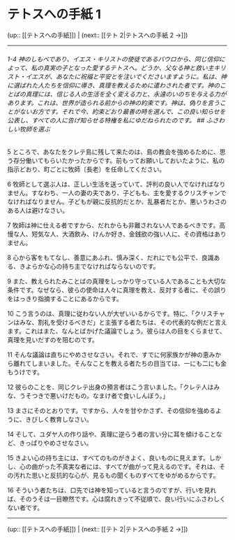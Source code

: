 # テトスへの手紙 1

(up:: [[テトスへの手紙]]) | (next:: [[テト 2|テトスへの手紙 2 →]])

***
###### 1-4 神のしもべであり、イエス・キリストの使徒であるパウロから、同じ信仰によって、私の真実の子となった愛するテトスへ。どうか、父なる神と救い主キリスト・イエスが、あなたに祝福と平安とを注いでくださいますように。私は、神に選ばれた人たちを信仰に導き、真理を教えるために遣わされた者です。神のことばの真理には、信じる人の生活を全く変える力と、永遠のいのちを与える力があります。これは、世界が造られる前からの神の約束です。神は、偽りを言うことがないお方です。それで今、約束どおり最善の時を選んで、この良い知らせを公表し、すべての人に告げ知らせる特権を私にゆだねられたのです。 ## ふさわしい牧師を選ぶ 

5 ところで、あなたをクレテ島に残して来たのは、島の教会を強めるために、思う存分働いてもらいたかったからです。前もってお願いしておいたように、私の指示どおり、町ごとに牧師〔長老〕を任命してください。 

6 牧師として選ぶ人は、正しい生活を送っていて、評判の良い人でなければなりません。すなわち、一人の妻の夫であり、子どもも、主を愛するクリスチャンでなければなりません。子どもが親に反抗的だとか、乱暴者だとか、悪いうわさのある人は避けなさい。 

7 牧師は神に仕える者ですから、だれからも非難されない人であるべきです。高慢な人、短気な人、大酒飲み、けんか好き、金銭欲の強い人に、その資格はありません。 

8 心から客をもてなし、善意にあふれ、慎み深く、だれにでも公平で、良識ある、きよらかな心の持ち主でなければならないのです。 

9 また、教えられたみことばの真理をしっかり守っている人であることも大切な条件です。なぜなら、彼らの使命は人々に真理を教え、反対する者に、その誤りをはっきり指摘することにあるからです。 

10 こう言うのは、真理に従わない人が大ぜいいるからです。特に、「クリスチャンはみな、割礼を受けるべきだ」と主張する者たちは、その代表的な例だと言えます。これはまた、なんとばかげた議論でしょう。彼らは人の目をくらませて、真理を見いだすのを阻むのです。 

11 そんな議論は直ちにやめさせなさい。それで、すでに何家族かが神の恵みから離れてしまいました。そんなことを教える者たちの目当ては、一にも二にも金もうけです。 

12 彼らのことを、同じクレテ出身の預言者はこう言いました。「クレテ人はみな、うそつきで悪いけだもの。なまけ者で食いしんぼう。」 

13 まさにそのとおりです。ですから、人々を甘やかさず、その信仰を強めるように、きびしく教育しなさい。 

14 そして、ユダヤ人の作り話や、真理に逆らう者の言い分に耳を傾けることなど、きっぱりやめさせなさい。 

15 きよい心の持ち主には、すべてのものがきよく、良いものに見えます。しかし、心の曲がった不真実な者には、すべてが曲がって見えるのです。それは、その汚れた思いと反抗的な心が、見るもの聞くものすべてをゆがめるからです。 

16 そういう者たちは、口先では神を知っていると言うのですが、行いを見れば、そのうそは一目瞭然です。心は腐れきって不従順で、良い行いにふさわしくない者です。

***

(up:: [[テトスへの手紙]]) | (next:: [[テト 2|テトスへの手紙 2 →]])

